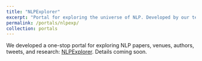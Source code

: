 ```yaml
---
title: "NLPExplorer"
excerpt: "Portal for exploring the universe of NLP. Developed by our team at LINGO IIT Gn.<br/><img src='/images/nlpexplorer_home.png'>"
permalink: /portals/nlpexp/
collection: portals
---
```


We developed a one-stop portal for exploring NLP papers, venues, authors, tweets, and research: [NLPExplorer](http://lingo.iitgn.ac.in:5001/). Details coming soon. 
